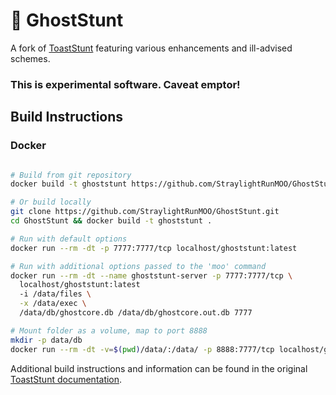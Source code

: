 # 👻 GhostStunt

A fork of [ToastStunt](https://github.com/lisdude/toaststunt) featuring various enhancements and ill-advised schemes.

### This is experimental software. Caveat emptor!

## Build Instructions
### **Docker**
```bash

# Build from git repository
docker build -t ghoststunt https://github.com/StraylightRunMOO/GhostStunt.git

# Or build locally
git clone https://github.com/StraylightRunMOO/GhostStunt.git
cd GhostStunt && docker build -t ghoststunt .

# Run with default options
docker run --rm -dt -p 7777:7777/tcp localhost/ghoststunt:latest

# Run with additional options passed to the 'moo' command 
docker run --rm -dt --name ghoststunt-server -p 7777:7777/tcp \
  localhost/ghoststunt:latest
  -i /data/files \
  -x /data/exec \
  /data/db/ghostcore.db /data/db/ghostcore.out.db 7777

# Mount folder as a volume, map to port 8888 
mkdir -p data/db
docker run --rm -dt -v=$(pwd)/data/:/data/ -p 8888:7777/tcp localhost/ghoststunt:latest

```

Additional build instructions and information can be found in the original [ToastStunt documentation](https://github.com/StraylightRunMOO/GhostStunt/blob/main/docs/ToastStunt.md).
